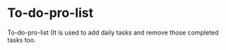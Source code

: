 # To-do-pro-list
To-do-pro-list (It is used to add daily tasks and remove those completed tasks too.
